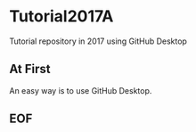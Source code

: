# Tutorial2017A
Tutorial repository in 2017 using GitHub Desktop
## At First
An easy way is to use GitHub Desktop.
## EOF
